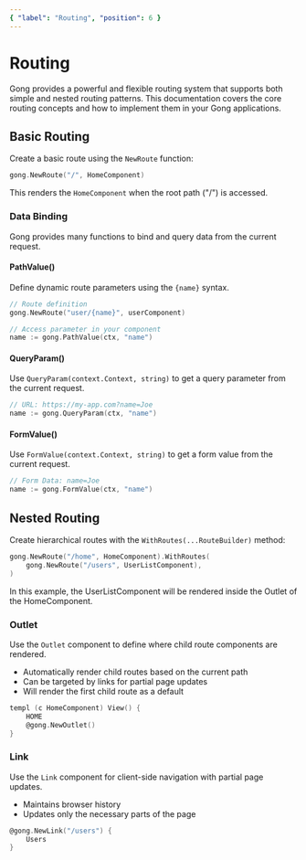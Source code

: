 ```yaml
---
{ "label": "Routing", "position": 6 }
---
```


# Routing

Gong provides a powerful and flexible routing system that supports both simple and nested routing patterns. This documentation covers the core routing concepts and how to implement them in your Gong applications.

## Basic Routing

Create a basic route using the `NewRoute` function:

```go
gong.NewRoute("/", HomeComponent)
```

This renders the `HomeComponent` when the root path ("/") is accessed.

### Data Binding

Gong provides many functions to bind and query data from the current request.

#### PathValue()

Define dynamic route parameters using the `{name}` syntax.

```go
// Route definition
gong.NewRoute("user/{name}", userComponent)

// Access parameter in your component
name := gong.PathValue(ctx, "name")
```

#### QueryParam()

Use `QueryParam(context.Context, string)` to get a query parameter from the current request.

```go
// URL: https://my-app.com?name=Joe
name := gong.QueryParam(ctx, "name")
```

#### FormValue()

Use `FormValue(context.Context, string)` to get a form value from the current request.

```go
// Form Data: name=Joe
name := gong.FormValue(ctx, "name")
```

## Nested Routing

Create hierarchical routes with the `WithRoutes(...RouteBuilder)` method:

```go
gong.NewRoute("/home", HomeComponent).WithRoutes(
    gong.NewRoute("/users", UserListComponent),
)
```

In this example, the UserListComponent will be rendered inside the Outlet of the HomeComponent.

### Outlet

Use the `Outlet` component to define where child route components are rendered.

- Automatically render child routes based on the current path
- Can be targeted by links for partial page updates
- Will render the first child route as a default

```go
templ (c HomeComponent) View() {
    HOME
    @gong.NewOutlet()
}
```

### Link

Use the `Link` component for client-side navigation with partial page updates.

- Maintains browser history
- Updates only the necessary parts of the page

```go
@gong.NewLink("/users") {
    Users
}
```
